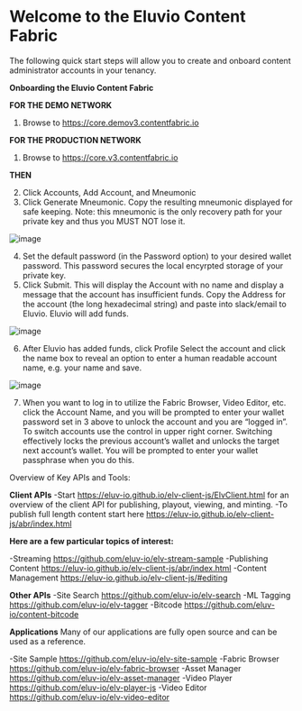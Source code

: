 
# Welcome to the Eluvio Content Fabric 

The following quick start steps will allow you to create and onboard content administrator accounts in your tenancy.

**Onboarding the Eluvio Content Fabric** 

**FOR THE DEMO NETWORK**
1. Browse to ​https://core.demov3.contentfabric.io

**FOR THE PRODUCTION NETWORK**
1. Browse to https://core.v3.contentfabric.io

**THEN**

2.	Click ​Accounts​, ​Add Account,​ and ​Mneumonic
3.	Click ​Generate Mneumonic. ​Copy the resulting mneumonic displayed for safe keeping. Note: this mneumonic is the only recovery path for your private key and thus you MUST NOT lose it.

![image](https://user-images.githubusercontent.com/30604947/129946672-b57b92c3-b3c1-494b-b6a5-1022ebc89f56.png)

4.	Set the default password (in the Password option) to your desired wallet password. This password secures the local encyrpted storage of your private key.
5.	Click ​Submit​. This will display the Account with no name and display a message that the account has insufficient funds. Copy the Address for the account (the long hexadecimal string) and paste into slack/email to Eluvio. Eluvio will add funds.

![image](https://user-images.githubusercontent.com/30604947/129946713-43f13ef4-19d5-41d8-aa3b-a1484612266a.png)

6. After Eluvio has added funds, click ​Profile​ Select the account and click the name box to reveal an option to enter a human readable account name, e.g. your name and save.

![image](https://user-images.githubusercontent.com/30604947/129946803-31d79b47-5975-4ed1-b629-bd4da3f0defb.png)

7. When you want to log in to utilize the Fabric Browser, Video Editor, etc. click the Account Name, and you will be prompted to enter your wallet password set in 3 above to unlock the account​ and you are “logged in”. To switch accounts use the control in upper right corner. Switching effectively locks the previous account’s wallet and unlocks the target next account’s wallet. You will be prompted to enter your wallet passphrase when you do this.


Overview of Key APIs and Tools:

**Client APIs**
-Start https://eluv-io.github.io/elv-client-js/ElvClient.html for an overview of the client API for publishing, playout, viewing, and minting.
-To publish full length content start here https://eluv-io.github.io/elv-client-js/abr/index.html

**Here are a few particular topics of interest:**

-Streaming https://github.com/eluv-io/elv-stream-sample
-Publishing Content https://eluv-io.github.io/elv-client-js/abr/index.html
-Content Management https://eluv-io.github.io/elv-client-js/#editing

**Other APIs**
-Site Search https://github.com/eluv-io/elv-search
-ML Tagging  https://github.com/eluv-io/elv-tagger
-Bitcode https://github.com/eluv-io/content-bitcode


**Applications** 
Many of our applications are fully open source and can be used as a reference.

-Site Sample https://github.com/eluv-io/elv-site-sample
-Fabric Browser https://github.com/eluv-io/elv-fabric-browser
-Asset Manager https://github.com/eluv-io/elv-asset-manager
-Video Player https://github.com/eluv-io/elv-player-js
-Video Editor https://github.com/eluv-io/elv-video-editor

